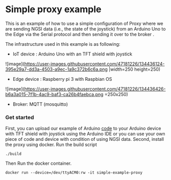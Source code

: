 # Simple proxy example

This is an example of how to use a simple configuration of Proxy where we are sending NGSI data (i.e., the state of the joystick) from an Arduino Uno to the Edge  via the Serial protocol and then sending it over to the broker .

The infrastructure used in this example is as following: 
- IoT device : Arduino Uno with an TFT shield with joystick

![image](https://user-images.githubusercontent.com/47181226/134436124-395e29a7-dd3a-4503-a9ec-1a9c372b6c6a.png |width=250 height=250)

- Edge device : Raspberry pi 3 with Raspbian OS

![image](https://user-images.githubusercontent.com/47181226/134436426-b6a3a015-7f1b-4ac9-baf3-ca26b4faebca.png =250x250)

- Broker: MQTT (mosquitto)
### Get started
First, you can upload our example of Arduino [code](https://github.com/Smart-IoT-Systems/FaaS4IoT/blob/main/proxy/examples/Simple/arduino_joystick.ino) to your Arduino device with TFT shield with joystick using the Arduino IDE or you can use your own piece of code and device with condition of using NGSI data.
Second, install the proxy using docker. Run the build script 
  
    ./build
Then Run the docker container.
  
    docker run --device=/dev/ttyACM0:rw -it simple-example-proxy

